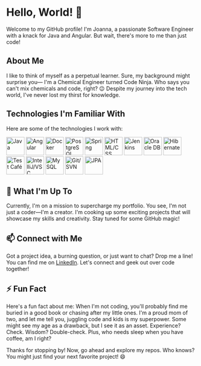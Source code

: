 # Hello, World! 👋

Welcome to my GitHub profile! I'm Joanna, a passionate Software Engineer with a knack for Java and Angular. But wait, there's more to me than just code!

## About Me

I like to think of myself as a perpetual learner. Sure, my background might surprise you— I'm a Chemical Engineer turned Code Ninja. Who says you can't mix chemicals and code, right? 😉 Despite my journey into the tech world, I've never lost my thirst for knowledge.

## Technologies I'm Familiar With

Here are some of the technologies I work with:

[<img src="https://img.icons8.com/color/48/000000/java-coffee-cup-logo.png" alt="Java" title="Java" width="48"/>](#)
[<img src="https://img.icons8.com/color/48/000000/angularjs.png" alt="Angular" title="Angular" width="48"/>](#)
[<img src="https://img.icons8.com/color/48/000000/docker.png" alt="Docker" title="Docker" width="48"/>](#)
[<img src="https://img.icons8.com/color/48/000000/postgreesql.png" alt="PostgreSQL" title="PostgreSQL" width="48"/>](#)
[<img src="https://img.icons8.com/color/48/000000/spring-logo.png" alt="Spring" title="Spring" width="48"/>](#)
[<img src="https://img.icons8.com/color/48/000000/html-5.png" alt="HTML/CSS" title="HTML/CSS" width="48"/>](#)
[<img src="https://img.icons8.com/color/48/000000/jenkins.png" alt="Jenkins" title="Jenkins" width="48"/>](#)
[<img src="https://img.icons8.com/color/48/000000/oracle-logo.png" alt="Oracle DB" title="Oracle DB" width="48"/>](#)
[<img src="https://img.icons8.com/color/48/000000/hibernate.png" alt="Hibernate" title="Hibernate" width="48"/>](#)
[<img src="https://img.icons8.com/color/48/000000/cafe.png" alt="Test Café" title="Test Café" width="48"/>](#) 
[<img src="https://img.icons8.com/color/48/000000/idea.png" alt="IntelliJ/VSC" title="IntelliJ/VSC" width="48"/>](#)
[<img src="https://img.icons8.com/color/48/000000/mysql-logo.png" alt="MySQL" title="MySQL" width="48"/>](#)
[<img src="https://img.icons8.com/color/48/000000/git.png" alt="Git/SVN" title="Git/SVN" width="48"/>](#)
[<img src="https://img.icons8.com/color/48/000000/database.png" alt="JPA" title="JPA" width="48"/>](#)

## 🔭 What I'm Up To

Currently, I'm on a mission to supercharge my portfolio. You see, I'm not just a coder—I'm a creator. I'm cooking up some exciting projects that will showcase my skills and creativity. Stay tuned for some GitHub magic!

## 📫 Connect with Me

Got a project idea, a burning question, or just want to chat? Drop me a line! You can find me on [LinkedIn](https://www.linkedin.com/in/jsoko%C5%82owska/). Let's connect and geek out over code together!

## ⚡ Fun Fact

Here's a fun fact about me: When I'm not coding, you'll probably find me buried in a good book or chasing after my little ones. I'm a proud mom of two, and let me tell you, juggling code and kids is my superpower. Some might see my age as a drawback, but I see it as an asset. Experience? Check. Wisdom? Double-check. Plus, who needs sleep when you have coffee, am I right?

Thanks for stopping by! Now, go ahead and explore my repos. Who knows? You might just find your next favorite project! 😄
